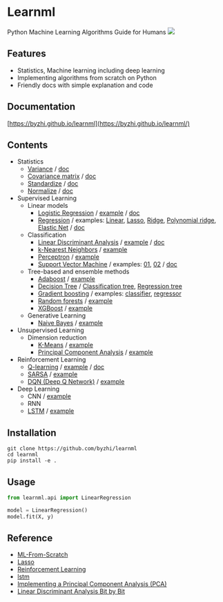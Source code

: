 # Learnml

Python Machine Learning Algorithms Guide for Humans ![](https://img.shields.io/badge/python-3.6+-blue.svg)

## Features

- Statistics, Machine learning including deep learning
- Implementing algorithms from scratch on Python
- Friendly docs with simple explanation and code

## Documentation

[https://byzhi.github.io/learnml](https://byzhi.github.io/learnml/)

## Contents

- Statistics
  - [Variance](https://github.com/byzhi/learnml/blob/master/learnml/utils/stats.py#L16) / [doc](https://byzhi.github.io/learnml/statistics/variance.html)
  - [Covariance matrix](https://github.com/byzhi/learnml/blob/master/learnml/utils/stats.py#L6) / [doc](https://byzhi.github.io/learnml/statistics/covariance_matrix.html)
  - [Standardize](https://github.com/byzhi/learnml/blob/master/learnml/utils/stats.py#L24) / [doc](https://byzhi.github.io/learnml/statistics/standardize.html)
  - [Normalize](https://github.com/byzhi/learnml/blob/master/learnml/utils/stats.py#L35) / [doc](https://byzhi.github.io/learnml/statistics/normalize.html)
- Supervised Learning
  - Linear models
    - [Logistic Regression](./learnml/supervised/logistic_regression.py) / [example](./examples/example_LogisticRegression.py) / [doc](https://byzhi.github.io/learnml/supervised/logistic_regression.html)
    - [Regression](./learnml/supervised/regression.py) / examples: [Linear](./examples/example_LinearRegression.py), [Lasso](./examples/example_LassoRegression.py), [Ridge](./examples/example_RidgeRegression.py), [Polynomial ridge](./examples/example_PolynomialRidgeRegression.py), [Elastic Net](./examples/example_ElasticNet.py) / [doc](https://byzhi.github.io/learnml/supervised/linear_regression.html)
  - Classification
    - [Linear Discriminant Analysis](./learnml/supervised/linear_discriminant_analysis.py) / [example](./examples/example_PCA_LDA.py) / [doc](https://byzhi.github.io/learnml/supervised/linear_discriminant_analysis.html)
    - [k-Nearest Neighbors](./learnml/supervised/k_nearest_neighbors.py) / [example](./examples/example_KNeighborsClassifier.py)
    - [Perceptron](./learnml/supervised/perceptron.py) / [example](./examples/example_Perceptron.py)
    - [Support Vector Machine](./learnml/supervised/support_vector_machine.py) / examples: [01](./examples/example_svm.py), [02](./examples/example_svm_02.py) / [doc](https://byzhi.github.io/learnml/supervised/support_vector_machine.html)
  - Tree-based and ensemble methods
    - [Adaboost](./learnml/supervised/adaboost.py) / [example](./examples/example_Adaboost.py)
    - [Decision Tree](./learnml/supervised/decision_tree.py) / [Classification tree](./examples/example_ClassificationTree.py), [Regression tree](./examples/example_RegressionTree.py)
    - [Gradient boosting](./learnml/supervised/gradient_boosting.py) / examples: [classifier](./examples/example_GradientBoostingClassifier.py), [regressor](./examples/example_GradientBoostingRegressor.py)
    - [Random forests](./learnml/supervised/random_forest.py) / [example](./examples/example_RandomForestClassifier.py)
    - [XGBoost](./learnml/supervised/xgboost.py) / [example](./examples/example_XGBoost.py)
  - Generative Learning
    - [Naive Bayes](./learnml/supervised/naive_bayes.py) / [example](./examples/example_GaussianNB.py)
- Unsupervised Learning
  - Dimension reduction
    - [K-Means](./learnml/unsupervised/kmeans.py) / [example](./examples/example_KMeans.py)
    - [Principal Component Analysis](./learnml/unsupervised/principal_component_analysis.py) / [example](./examples/example_PCA_LDA.py)
- Reinforcement Learning
  - [Q-learning](./learnml/reinforcement/qlsarsa/base.py) / [example](./examples/example_QLearning.py) / [doc](https://byzhi.github.io/learnml/reinforcement/q_learning.html)
  - [SARSA](./learnml/reinforcement/qlsarsa/base.py) / [example](./examples/example_SARSA.py)
  - [DQN (Deep Q Network)](./learnml/reinforcement/dqn/DeepQNetwork.py) / [example](./examples/example_DeepQNetwork.py)
- Deep Learning
  - CNN / [example](./examples/example_CNN.py)
  - RNN
  - [LSTM](./learnml/deep/lstm.py) / [example](./examples/example_Lstm.py)


## Installation
```
git clone https://github.com/byzhi/learnml
cd learnml
pip install -e .
```

## Usage
```python
from learnml.api import LinearRegression

model = LinearRegression()
model.fit(X, y)
```

## Reference
- [ML-From-Scratch](https://github.com/eriklindernoren/ML-From-Scratch)
- [Lasso](https://github.com/satopirka/Lasso)
- [Reinforcement Learning](https://github.com/rlcode/reinforcement-learning)
- [lstm](https://github.com/nicodjimenez/lstm)
- [Implementing a Principal Component Analysis (PCA)](https://sebastianraschka.com/Articles/2014_pca_step_by_step.html)
- [Linear Discriminant Analysis Bit by Bit](https://sebastianraschka.com/Articles/2014_python_lda.html)